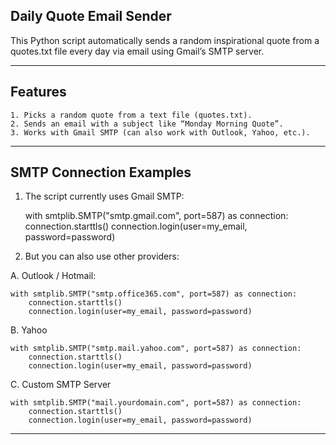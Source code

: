 ## Daily Quote Email Sender

This Python script automatically sends a random inspirational quote from a quotes.txt file every day via email using Gmail’s SMTP server.

---

## Features

    1. Picks a random quote from a text file (quotes.txt).
    2. Sends an email with a subject like “Monday Morning Quote”.
    3. Works with Gmail SMTP (can also work with Outlook, Yahoo, etc.).

---

## SMTP Connection Examples

1. The script currently uses Gmail SMTP:

    with smtplib.SMTP("smtp.gmail.com", port=587) as connection:
        connection.starttls()
        connection.login(user=my_email, password=password)


2. But you can also use other providers:

A. Outlook / Hotmail:

    with smtplib.SMTP("smtp.office365.com", port=587) as connection:
        connection.starttls()
        connection.login(user=my_email, password=password)


B. Yahoo

    with smtplib.SMTP("smtp.mail.yahoo.com", port=587) as connection:
        connection.starttls()
        connection.login(user=my_email, password=password)


C. Custom SMTP Server

    with smtplib.SMTP("mail.yourdomain.com", port=587) as connection:
        connection.starttls()
        connection.login(user=my_email, password=password)

---